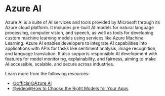 # Azure AI

Azure AI is a suite of AI services and tools provided by Microsoft through its Azure cloud platform. It includes pre-built AI models for natural language processing, computer vision, and speech, as well as tools for developing custom machine learning models using services like Azure Machine Learning. Azure AI enables developers to integrate AI capabilities into applications with APIs for tasks like sentiment analysis, image recognition, and language translation. It also supports responsible AI development with features for model monitoring, explainability, and fairness, aiming to make AI accessible, scalable, and secure across industries.

Learn more from the following resources:

- [@official@Azure AI](https://azure.microsoft.com/en-gb/solutions/ai)
- [@video@How to Choose the Right Models for Your Apps](https://www.youtube.com/watch?v=sx_uGylH8eg)